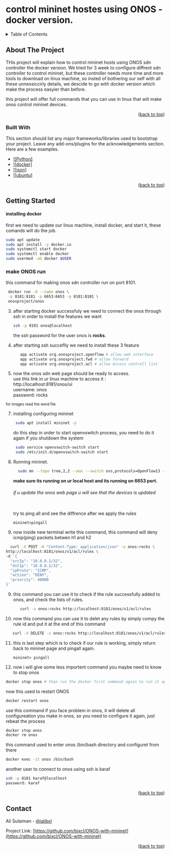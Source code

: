 # control mininet hostes using ONOS - docker version.
<a id="readme-top"></a>
<!--
[![Contributors][contributors-shield]][contributors-url]
[![Forks][forks-shield]][forks-url]
[![Stargazers][stars-shield]][stars-url]
[![Issues][issues-shield]][issues-url]
[![Unlicense License][license-shield]][license-url]
[![LinkedIn][linkedin-shield]][linkedin-url]
-->


<!-- PROJECT LOGO 
<br />
<div align="center">
  <a href="https://github.com/othneildrew/Best-README-Template">
    <img src="images/logo.png" alt="Logo" width="80" height="80">
  </a>

  <h3 align="center">Best-README-Template</h3>

  <p align="center">
    An awesome README template to jumpstart your projects!
    <br />
    <a href="https://github.com/othneildrew/Best-README-Template"><strong>Explore the docs »</strong></a>
    <br />
    <br />
    <a href="https://github.com/othneildrew/Best-README-Template">View Demo</a>
    &middot;
    <a href="https://github.com/othneildrew/Best-README-Template/issues/new?labels=bug&template=bug-report---.md">Report Bug</a>
    &middot;
    <a href="https://github.com/othneildrew/Best-README-Template/issues/new?labels=enhancement&template=feature-request---.md">Request Feature</a>
  </p>
</div>
-->


<!-- TABLE OF CONTENTS -->
<details>
  <summary>Table of Contents</summary>
  <ol>
    <li>
      <a href="#about-the-project">About The Project</a>
      <ul>
        <li><a href="#built-with">Built With</a></li>
      </ul>
    </li>
    <li>
      <a href="#getting-started">Getting Started</a>
      <ul>
        <li><a href="#prerequisites">Prerequisites</a></li>
        <li><a href="#installation">Installation</a></li>
      </ul>
    </li>
    <li><a href="#usage">Usage</a></li>
    <li><a href="#roadmap">Roadmap</a></li>
    <li><a href="#contributing">Contributing</a></li>
    <li><a href="#license">License</a></li>
    <li><a href="#contact">Contact</a></li>
    <li><a href="#acknowledgments">Acknowledgments</a></li>
  </ol>
</details>



<!-- ABOUT THE PROJECT -->
## About The Project

THis project will explain how to control mininet hosts using ONOS sdn controller the docker version.
We tried for 3 week to configure diffrent sdn controller to control mininet, but these controller needs more time and more tools to download on linux machine, so insted of bothering our self with all these unnessiccirly details, we descide to go with docker version which make the process easyier than before.<br>

this project will offer full commands that you can use in linux that will make onos control mininet devices. 

<p align="right">(<a href="#readme-top">back to top</a>)</p>



### Built With

This section should list any major frameworks/libraries used to bootstrap your project. Leave any add-ons/plugins for the acknowledgements section. Here are a few examples.

* [![Python]][python-url]
* [![docker]][docker-url]
* [![json]][json-url]
* [![ubuntu]][ubuntu-url]

<p align="right">(<a href="#readme-top">back to top</a>)</p>



<!-- GETTING STARTED -->
## Getting Started
#### installing docker
first we need to update our linux machine, install docker, and start it, these comands will do the job.

  ```sh
  sudo apt update
  sudo apt install -y docker.io
  sudo systemctl start docker
  sudo systemctl enable docker
  sudo usermod -aG docker $USER

  ```

### make ONOS run
this command for making onos sdn controller run on port 8101.

   ```sh
    docker run -d --name onos \
    -p 8181:8181 -p 6653:6653 -p 8101:8101 \
    onosproject/onos

   ```

3. after starting docker successfuly we need to connect the onos through ssh in order to install the features we want
   
   ```sh
   ssh -p 8101 onos@localhost
   ```

   the ssh password for the user onos is <b>rocks</b>.

5. after starting ssh succeflly we need to install these 3 feature
   ```sh
      app activate org.onosproject.openflow # allow web interface
      app activate org.onosproject.fwd # allow forword
      app activate org.onosproject.acl # allow Access controll list

   ```
6. now the onos sdn web page should be ready to access.<br>
use this link in ur linux machine to access it : http://localhost:8181/onos/ui <br>
username: onos <br>
password: rocks

<sub>for images read the word file</sub>

7. installing configuring mininet 

   ```sh
    sudo apt install mininet -y
   ```
    do this step in order to start openvswitch process, you need to do it again if you shutdown the system

   ```sh
    sudo service openvswitch-switch start
    sudo /etc/init.d/openvswitch-switch start
   ```

8. Running mininet.
   ```sh
     sudo mn --topo tree,2,2 --mac --switch ovs,protocols=OpenFlow13 --controller remote,ip=127.0.0.1:6653
   ```

   <b>make sure its running on ur local host and its running on 6653 port.</b><br>
   <h6>if u update the onos web page u will see that the devices is updated</h6><br>
   try to ping all and see the diffrence after we apply the rules

   ```mininet
   mininet>pingall
   ```
8. now inside new terminal write this command, this command will deny icmp(ping) packets betwen h1 and h2
  ```sh
    curl -X POST -H "Content-Type: application/json" -u onos:rocks \
  http://localhost:8181/onos/v1/acl/rules \
  -d '{
    "srcIp": "10.0.0.1/32", 
    "dstIp": "10.0.0.2/32", 
    "ipProto": "ICMP", 
    "action": "DENY",
    "priority": 40000
  }'

  ```

9. this command you can use it to check if the rule successfully added to onos, and check the lists of rules.

   ```sh
      curl -u onos:rocks http://localhost:8181/onos/v1/acl/rules
    ```
   
10. now this command you can use it to delet any rules by simply compy the rule id and put it at the end of this command

   ```sh
      curl -X DELETE -u onos:rocks http://localhost:8181/onos/v1/acl/rules/{ruleId} # keep the bracket
  ```

11. this is last step which is to check if our rule is working, simply return back to mininet page and pingall again.
    
    ```mininet
    mininet> pingall
    ```


12. now i will give some less importent command you maybe need to know<br>
  to stop onos

```sh
docker stop onos # than run the docker first command again to run it again
```

now this used to restart ONOS

```sh
docker restart onos
```

use this command if you face problem in onos, it will delete all configureation you make in onos, so you need to configure it again, just rebeat the process

```sh
docker stop onos
docker rm onos
```

this command used to enter onos /bin/bash directory and configuret from there

```bash
docker exec -it onos /bin/bash
```

another user to connect to onos using ssh is karaf

```bash
ssh -p 8101 karaf@localhost
password: karaf 
```

   
<p align="right">(<a href="#readme-top">back to top</a>)</p>



<!-- ROADMAP 
## Roadmap

- [x] Add Changelog
- [x] Add back to top links
- [ ] Add Additional Templates w/ Examples
- [ ] Add "components" document to easily copy & paste sections of the readme
- [ ] Multi-language Support
    - [ ] Chinese
    - [ ] Spanish

See the [open issues](https://github.com/othneildrew/Best-README-Template/issues) for a full list of proposed features (and known issues).

<p align="right">(<a href="#readme-top">back to top</a>)</p>
-->


<!-- CONTRIBUTING 
## Contributing

Contributions are what make the open source community such an amazing place to learn, inspire, and create. Any contributions you make are **greatly appreciated**.

If you have a suggestion that would make this better, please fork the repo and create a pull request. You can also simply open an issue with the tag "enhancement".
Don't forget to give the project a star! Thanks again!

1. Fork the Project
2. Create your Feature Branch (`git checkout -b feature/AmazingFeature`)
3. Commit your Changes (`git commit -m 'Add some AmazingFeature'`)
4. Push to the Branch (`git push origin feature/AmazingFeature`)
5. Open a Pull Request

### Top contributors:

<a href="https://github.com/othneildrew/Best-README-Template/graphs/contributors">
  <img src="https://contrib.rocks/image?repo=othneildrew/Best-README-Template" alt="contrib.rocks image" />
</a>

<p align="right">(<a href="#readme-top">back to top</a>)</p>

-->

<!-- LICENSE 
## License

Distributed under the Unlicense License. See `LICENSE.txt` for more information.

<p align="right">(<a href="#readme-top">back to top</a>)</p>

-->

<!-- CONTACT -->
## Contact

Ali Sulaiman - [@ialibxl](https://twitter.com/ialibxl)

Project Link: [https://github.com/bixcl/ONOS-with-mininet](https://github.com/bixcl/ONOS-with-mininet)

<p align="right">(<a href="#readme-top">back to top</a>)</p>



<!-- ACKNOWLEDGMENTS 
## Acknowledgments

Use this space to list resources you find helpful and would like to give credit to. I've included a few of my favorites to kick things off!

* [Choose an Open Source License](https://choosealicense.com)
* [GitHub Emoji Cheat Sheet](https://www.webpagefx.com/tools/emoji-cheat-sheet)
* [Malven's Flexbox Cheatsheet](https://flexbox.malven.co/)
* [Malven's Grid Cheatsheet](https://grid.malven.co/)
* [Img Shields](https://shields.io)
* [GitHub Pages](https://pages.github.com)
* [Font Awesome](https://fontawesome.com)
* [React Icons](https://react-icons.github.io/react-icons/search)

<p align="right">(<a href="#readme-top">back to top</a>)</p>
-->

[python-url]: https://www.python.org
[docker-url]: https://www.docker.com/
[json-url]: www.json.org
[ubuntu-url]: https://ubuntu.com/
<!-- MARKDOWN LINKS & IMAGES -->
<!-- https://www.markdownguide.org/basic-syntax/#reference-style-links 

[python]: [https://www.python.org/static/img/python-logo.png](https://cdn.iconscout.com/icon/free/png-256/free-python-logo-icon-download-in-svg-png-gif-file-formats--technology-social-media-vol-5-pack-logos-icons-2945099.png?f=webp&w=100)

[docker]: https://images.crunchbase.com/image/upload/c_pad,h_256,w_256,f_auto,q_auto:eco,dpr_1/ywjqppks5ffcnbfjuttq
[json]:https://cdn.iconscout.com/icon/free/png-256/free-json-logo-icon-download-in-svg-png-gif-file-formats--brand-development-tools-pack-logos-icons-226010.png?f=webp&w=256


[contributors-shield]: https://img.shields.io/github/contributors/othneildrew/Best-README-Template.svg?style=for-the-badge
[contributors-url]: https://github.com/othneildrew/Best-README-Template/graphs/contributors
[forks-shield]: https://img.shields.io/github/forks/othneildrew/Best-README-Template.svg?style=for-the-badge
[forks-url]: https://github.com/othneildrew/Best-README-Template/network/members
[stars-shield]: https://img.shields.io/github/stars/othneildrew/Best-README-Template.svg?style=for-the-badge
[stars-url]: https://github.com/othneildrew/Best-README-Template/stargazers
[issues-shield]: https://img.shields.io/github/issues/othneildrew/Best-README-Template.svg?style=for-the-badge
[issues-url]: https://github.com/othneildrew/Best-README-Template/issues
[license-shield]: https://img.shields.io/github/license/othneildrew/Best-README-Template.svg?style=for-the-badge
[license-url]: https://github.com/othneildrew/Best-README-Template/blob/master/LICENSE.txt
[linkedin-shield]: https://img.shields.io/badge/-LinkedIn-black.svg?style=for-the-badge&logo=linkedin&colorB=555
[linkedin-url]: https://linkedin.com/in/othneildrew
[product-screenshot]: images/screenshot.png
[Next.js]: https://img.shields.io/badge/next.js-000000?style=for-the-badge&logo=nextdotjs&logoColor=white
[Next-url]: https://nextjs.org/
[React.js]: https://img.shields.io/badge/React-20232A?style=for-the-badge&logo=react&logoColor=61DAFB
[React-url]: https://reactjs.org/
[Vue.js]: https://img.shields.io/badge/Vue.js-35495E?style=for-the-badge&logo=vuedotjs&logoColor=4FC08D
[Vue-url]: https://vuejs.org/
[Angular.io]: https://img.shields.io/badge/Angular-DD0031?style=for-the-badge&logo=angular&logoColor=white
[Angular-url]: https://angular.io/
[Svelte.dev]: https://img.shields.io/badge/Svelte-4A4A55?style=for-the-badge&logo=svelte&logoColor=FF3E00
[Svelte-url]: https://svelte.dev/
[Laravel.com]: https://img.shields.io/badge/Laravel-FF2D20?style=for-the-badge&logo=laravel&logoColor=white
[Laravel-url]: https://laravel.com
[Bootstrap.com]: https://img.shields.io/badge/Bootstrap-563D7C?style=for-the-badge&logo=bootstrap&logoColor=white
[Bootstrap-url]: https://getbootstrap.com
[JQuery.com]: https://img.shields.io/badge/jQuery-0769AD?style=for-the-badge&logo=jquery&logoColor=white
[JQuery-url]: https://jquery.com 
-->
